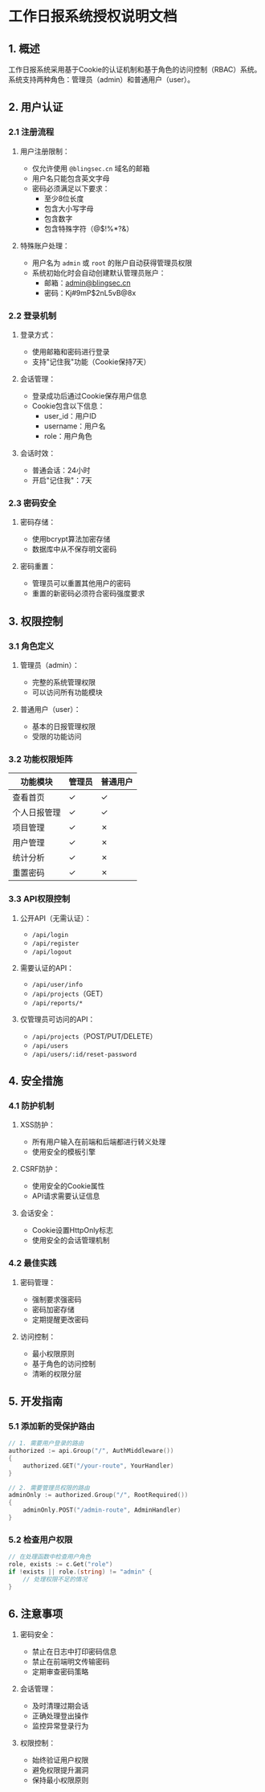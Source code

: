 # 工作日报系统授权说明文档

## 1. 概述

工作日报系统采用基于Cookie的认证机制和基于角色的访问控制（RBAC）系统。系统支持两种角色：管理员（admin）和普通用户（user）。

## 2. 用户认证

### 2.1 注册流程

1. 用户注册限制：
   - 仅允许使用 `@blingsec.cn` 域名的邮箱
   - 用户名只能包含英文字母
   - 密码必须满足以下要求：
     - 至少8位长度
     - 包含大小写字母
     - 包含数字
     - 包含特殊字符（@$!%*?&）

2. 特殊账户处理：
   - 用户名为 `admin` 或 `root` 的账户自动获得管理员权限
   - 系统初始化时会自动创建默认管理员账户：
     - 邮箱：admin@blingsec.cn
     - 密码：Kj#9mP$2nL5vB@8x

### 2.2 登录机制

1. 登录方式：
   - 使用邮箱和密码进行登录
   - 支持"记住我"功能（Cookie保持7天）

2. 会话管理：
   - 登录成功后通过Cookie保存用户信息
   - Cookie包含以下信息：
     - user_id：用户ID
     - username：用户名
     - role：用户角色

3. 会话时效：
   - 普通会话：24小时
   - 开启"记住我"：7天

### 2.3 密码安全

1. 密码存储：
   - 使用bcrypt算法加密存储
   - 数据库中从不保存明文密码

2. 密码重置：
   - 管理员可以重置其他用户的密码
   - 重置的新密码必须符合密码强度要求

## 3. 权限控制

### 3.1 角色定义

1. 管理员（admin）：
   - 完整的系统管理权限
   - 可以访问所有功能模块

2. 普通用户（user）：
   - 基本的日报管理权限
   - 受限的功能访问

### 3.2 功能权限矩阵

| 功能模块 | 管理员 | 普通用户 |
|---------|--------|----------|
| 查看首页 | ✓ | ✓ |
| 个人日报管理 | ✓ | ✓ |
| 项目管理 | ✓ | ✗ |
| 用户管理 | ✓ | ✗ |
| 统计分析 | ✓ | ✗ |
| 重置密码 | ✓ | ✗ |

### 3.3 API权限控制

1. 公开API（无需认证）：
   - `/api/login`
   - `/api/register`
   - `/api/logout`

2. 需要认证的API：
   - `/api/user/info`
   - `/api/projects`（GET）
   - `/api/reports/*`

3. 仅管理员可访问的API：
   - `/api/projects`（POST/PUT/DELETE）
   - `/api/users`
   - `/api/users/:id/reset-password`

## 4. 安全措施

### 4.1 防护机制

1. XSS防护：
   - 所有用户输入在前端和后端都进行转义处理
   - 使用安全的模板引擎

2. CSRF防护：
   - 使用安全的Cookie属性
   - API请求需要认证信息

3. 会话安全：
   - Cookie设置HttpOnly标志
   - 使用安全的会话管理机制

### 4.2 最佳实践

1. 密码管理：
   - 强制要求强密码
   - 密码加密存储
   - 定期提醒更改密码

2. 访问控制：
   - 最小权限原则
   - 基于角色的访问控制
   - 清晰的权限分层

## 5. 开发指南

### 5.1 添加新的受保护路由

```go
// 1. 需要用户登录的路由
authorized := api.Group("/", AuthMiddleware())
{
    authorized.GET("/your-route", YourHandler)
}

// 2. 需要管理员权限的路由
adminOnly := authorized.Group("/", RootRequired())
{
    adminOnly.POST("/admin-route", AdminHandler)
}
```

### 5.2 检查用户权限

```go
// 在处理函数中检查用户角色
role, exists := c.Get("role")
if !exists || role.(string) != "admin" {
    // 处理权限不足的情况
}
```

## 6. 注意事项

1. 密码安全：
   - 禁止在日志中打印密码信息
   - 禁止在前端明文传输密码
   - 定期审查密码策略

2. 会话管理：
   - 及时清理过期会话
   - 正确处理登出操作
   - 监控异常登录行为

3. 权限控制：
   - 始终验证用户权限
   - 避免权限提升漏洞
   - 保持最小权限原则 